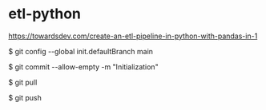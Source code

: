 # etl-python

https://towardsdev.com/create-an-etl-pipeline-in-python-with-pandas-in-1

$ git config --global init.defaultBranch main

$ git commit --allow-empty -m "Initialization"

$ git pull

$ git push
